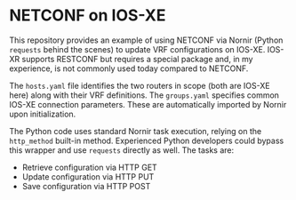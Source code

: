 # NETCONF on IOS-XE
This repository provides an example of using NETCONF via
Nornir (Python `requests` behind the scenes) to update
VRF configurations on IOS-XE. IOS-XR supports RESTCONF but requires
a special package and, in my experience, is not commonly used
today compared to NETCONF.

The `hosts.yaml` file identifies the two routers in scope (both
are IOS-XE here) along with their VRF definitions. The `groups.yaml`
specifies common IOS-XE connection parameters. These are automatically
imported by Nornir upon initialization.

The Python code uses standard Nornir task execution, relying on the
`http_method` built-in method. Experienced Python developers could
bypass this wrapper and use `requests` directly as well. The tasks are:
  * Retrieve configuration via HTTP GET
  * Update configuration via HTTP PUT
  * Save configuration via HTTP POST
